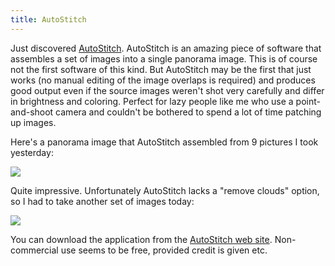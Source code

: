 ```yaml
---
title: AutoStitch
---
```


Just discovered [AutoStitch](http://www.autostitch.net/). AutoStitch is an amazing piece of software that assembles a set of images into a single panorama image. This is of course not the first software of this kind. But AutoStitch may be the first that just works (no manual editing of the image overlaps is required) and produces good output even if the source images weren't shot very carefully and differ in brightness and coloring. Perfect for lazy people like me who use a point-and-shoot camera and couldn't be bothered to spend a lot of time patching up images.

Here's a panorama image that AutoStitch assembled from 9 pictures I took yesterday:

![](rain.jpg)

Quite impressive. Unfortunately AutoStitch lacks a "remove clouds" option, so I had to take another set of images today:

![](sunshine.jpg)

You can download the application from the [AutoStitch web site](http://www.autostitch.net/). Non-commercial use seems to be free, provided credit is given etc.
